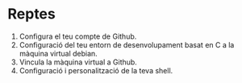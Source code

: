 # Reptes

1. Configura el teu compte de Github.
2. Configuració del teu entorn de desenvolupament basat en C a la màquina virtual debian.
3. Vincula la màquina virtual a Github.
4. Configuració i personalització de la teva shell. 
